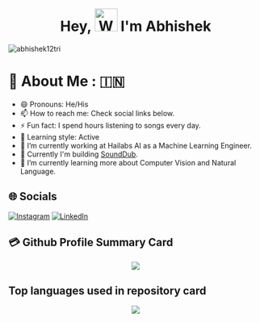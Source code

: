 <h1 align="center"> Hey, <img src="https://raw.githubusercontent.com/nixin72/nixin72/master/wave.gif" 
         alt="Waving hand animated gif"
         height="45"
         width="45" /> I'm Abhishek</h1>

<p align="left"> <img src="https://komarev.com/ghpvc/?username=abhishek12tri&label=Views&color=blue&style=plastic&style=for-the-badge" alt="abhishek12tri" /> </p>

# 💫 About Me : 🇮🇳
- 😄 Pronouns: He/His
- 📫 How to reach me: Check social links below.
- ⚡ Fun fact: I spend hours listening to songs every day.
- 🧠 Learning style: Active
- 👯 I’m currently working at Hailabs AI as a Machine Learning Engineer.
- 🔭 Currently I'm building [SoundDub](https://github.com/abhishek12tri/SoundDub).
- 🌱 I’m currently learning more about Computer Vision and Natural Language.

## 🌐 Socials
[![Instagram](https://img.shields.io/badge/Instagram-E4405F?style=for-the-badge&logo=instagram&logoColor=white)](https://instagram.com/say_more_abhi) [![LinkedIn](https://img.shields.io/badge/LinkedIn-0077B5?style=for-the-badge&logo=linkedin&logoColor=white)](https://linkedin.com/in/abhishek-kumar-857486152) 

## 💳 Github Profile Summary Card
<p align="center">
  <img src="https://github-profile-summary-cards.vercel.app/api/cards/profile-details?username=abhishek12tri&theme=nord_bright"/>
</p>

##  Top languages used in repository card
<p align="center">
  <img src="http://github-profile-summary-cards.vercel.app/api/cards/repos-per-language?username=abhishek12tri&theme=nord_bright"/>
</p>
